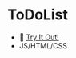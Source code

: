 # ToDoList
- :information_desk_person: <a href= "https://to-do-list-six-xi.vercel.app/">Try It Out!<a> 
- JS/HTML/CSS
